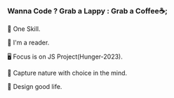 ### Wanna Code ? Grab a Lappy : Grab a Coffee☕; 

🏀 One Skill.

👦 I'm a reader.

🖥️ Focus is on JS Project(Hunger-2023).

🚋 Capture nature with choice in the mind.

📖 Design good life.
